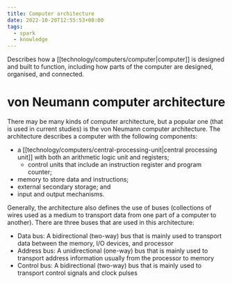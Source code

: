 ```yaml
---
title: Computer architecture
date: 2022-10-20T12:55:53+08:00
tags:
  - spark
  - knowledge
---
```


Describes how a [[technology/computers/computer|computer]] is designed and built to function, including how parts of the computer are designed, organised, and connected.

# von Neumann computer architecture

There may be many kinds of computer architecture, but a popular one (that is used in current studies) is the von Neumann computer architecture. The architecture describes a computer with the following components:

- a [[technology/computers/central-processing-unit|central processing unit]] with both an arithmetic logic unit and registers;
	- control units that include an instruction register and program counter;
- memory to store data and instructions;
- external secondary storage; and
- input and output mechanisms.

Generally, the architecture also defines the use of buses (collections of wires used as a medium to transport data from one part of a computer to another). There are three buses that are used in this architecture:

- Data bus: A bidirectional (two-way) bus that is mainly used to transport data between the memory, I/O devices, and processor
- Address bus: A unidirectional (one-way) bus that is mainly used to transport address information usually from the processor to memory
- Control bus: A bidirectional (two-way) bus that is mainly used to transport control signals and clock pulses
